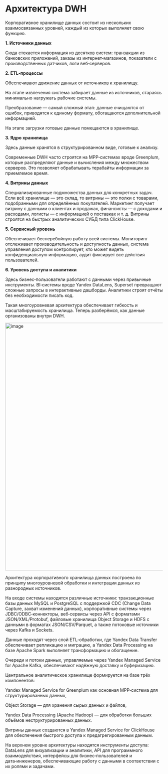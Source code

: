 # Архитектура DWH

Корпоративное хранилище данных состоит из нескольких взаимосвязанных уровней, каждый из которых выполняет свою функцию.

**1. Источники данных**

Сюда стекается информация из десятков систем: транзакции из банковских приложений, заказы из интернет‑магазинов, показатели с производственных датчиков, логи веб‑серверов.

**2. ETL‑процессы**

Обеспечивают движение данных от источников к хранилищу. 

На этапе извлечения система забирает данные из источников, стараясь минимально нагружать рабочие системы. 

Преобразование — самый сложный этап: данные очищаются от ошибок, приводятся к единому формату, обогащаются дополнительной информацией. 

На этапе загрузки готовые данные помещаются в хранилище.

**3. Ядро хранилища**

Здесь данные хранятся в структурированном виде, готовые к анализу. 

Современные DWH часто строятся на MPP‑системах вроде Greenplum, которые распределяют данные и вычисления между множеством серверов. Это позволяет обрабатывать терабайты информации за приемлемое время.

**4. Витрины данных**

Специализированные подмножества данных для конкретных задач. Если всё хранилище — это склад, то витрины — это полки с товарами, подобранными для определённых покупателей. 
Маркетинг получает витрину с данными о клиентах и продажах, финансисты — с доходами и расходами, логисты — с информацией о поставках и т. д. 
Витрины строятся на быстрых аналитических СУБД типа ClickHouse.

**5. Сервисный уровень**

Обеспечивает бесперебойную работу всей системы. 
Мониторинг отслеживает производительность и доступность данных, система управления доступом контролирует, кто может видеть конфиденциальную информацию, аудит фиксирует все действия пользователей.

**6. Уровень доступа и аналитики**

Здесь бизнес‑пользователи работают с данными через привычные инструменты. BI‑системы вроде Yandex DataLens, Superset превращают сложные запросы в интерактивные дашборды. 
Аналитики строят отчёты без необходимости писать код.

Такая многоуровневая архитектура обеспечивает гибкость и масштабируемость хранилища. Теперь разберёмся, как данные организованы внутри DWH.

<img width="1557" height="790" alt="image" src="https://github.com/user-attachments/assets/d79000bb-2510-4df4-96b4-e8b398927786" />

Архитектура корпоративного хранилища данных построена по принципу многоуровневой обработки и интеграции данных из разнородных источников. 

На входе системы находятся различные источники: транзакционные базы данных MySQL и PostgreSQL с поддержкой CDC (Change Data Capture, захват изменений данных), 
корпоративные системы через JDBC/ODBC‑коннекторы, веб‑сервисы через API с форматами JSON/XML/Protobuf, 
файловые хранилища Object Storage и HDFS с данными в форматах JSON/CSV/Parquet, а также потоковые источники через Kafka и Sockets. 

Данные проходят через слой ETL‑обработки, где Yandex Data Transfer обеспечивает репликацию и миграцию, а Yandex Data Processing на базе Apache Spark выполняет трансформацию и обогащение. 

Очереди и потоки данных, управляемые через Yandex Managed Service for Apache Kafka, обеспечивают надёжную доставку и буферизацию. 

Центральное аналитическое хранилище формируется на базе трёх компонентов: 

Yandex Managed Service for Greenplum как основная MPP‑система для структурированных данных, 

Object Storage — для хранения сырых данных и файлов, 

Yandex Data Processing (Apache Hadoop) — для обработки больших объёмов неструктурированных данных. 

Витрины данных создаются в Yandex Managed Service for ClickHouse для обеспечения быстрого доступа к предагрегированным данным. 

На верхнем уровне архитектуры находятся инструменты доступа: DataLens для визуализации и аналитики, 
API для программного взаимодействия, интерфейсы для бизнес‑пользователей и дата‑инженеров, обеспечивающие работу с данными в соответствии с их ролями и задачами.





